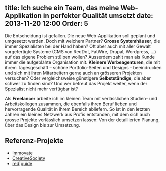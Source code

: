 title: Ich suche ein Team, das meine Web-Applikation in perfekter Qualität umsetzt
date: 2013-11-20 12:00
Order: 5
---
Die Entscheidung ist gefallen. Die neue Web-Applikation soll geplant und
umgesetzt werden. Doch mit welchem Partner?
**Grosse Systemhäuser**, die immer Spezialisten bei der Hand haben?
Oft aber auch mit aller Gewalt vorgefertigte Systeme (CMS von RedDot, FatWire,
Drupal, Wordpress, ...) auf das eigene Problem stülpen wollen?
Ausserdem zahlt man als Kunde immer die aufgeblähte Organisation mit.
**Kleinere Werbeagenturen**, die mit ihrem Tagesgeschäft – schöne
Portfolio-Seiten und Designs – beeindrucken und sich mit ihren Mitarbeitern
gerne auch an grösseren Projekten versuchen?
Oder vergleichsweise günstigere **Selbstständige**, die aber schwer zu
finden sind? Und wer betreut das Projekt weiter, wenn der Spezialist
nicht mehr verfügbar ist?

Als **Freelancer** arbeite ich im kleinen Team mit verlässlichen Studien- und
Arbeitskollegen zusammen, die ebenfalls ihren Beruf lieben und
hervorragende Qualität in ihrem Bereich abliefern. So ist in den letzten
Jahren ein kleines Netzwerk aus Profis entstanden, mit dem sich auch grosse
Projekte verlässlich umsetzen lassen:
Von der detaillierten Planung, über das Design bis zur Umsetzung.

## Referenz-Projekte
* [Immovate](http://www.immovate.org/)
* [CreativeSociety](http://creativesociety.com/)
* [red|guide](http://redguide.at/)
